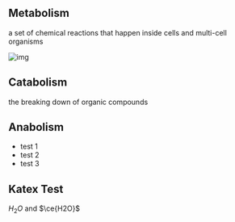 ## Metabolism

a set of chemical reactions that happen inside cells and multi-cell organisms

![img](https://39363.org/IMAGE_BUCKET/1611696581500-264784037.jpeg)

## Catabolism

the breaking down of organic compounds

## Anabolism

- test 1
- test 2
- test 3

## Katex Test

$H_2O$ and $\ce{H2O}$